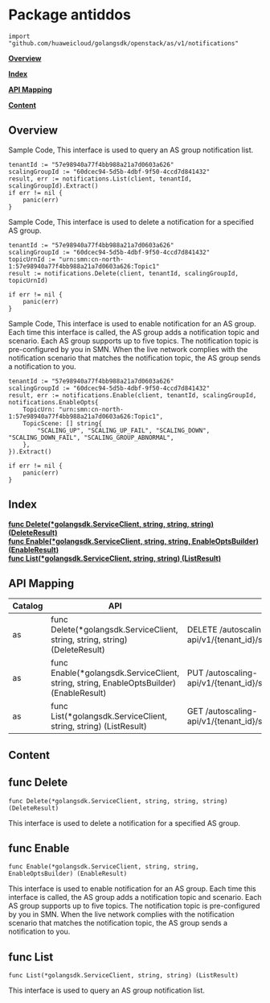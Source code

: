 # Package antiddos
    import "github.com/huaweicloud/golangsdk/openstack/as/v1/notifications"
**[Overview](#overview)**  

**[Index](#index)**  

**[API Mapping](#api-mapping)**  

**[Content](#content)**  

## Overview


Sample Code, This interface is used to query an AS group notification list.

    
    tenantId := "57e98940a77f4bb988a21a7d0603a626"
    scalingGroupId := "60dcec94-5d5b-4dbf-9f50-4ccd7d841432"
    result, err := notifications.List(client, tenantId, scalingGroupId).Extract()
    if err != nil {
        panic(err)
    }
    
Sample Code, This interface is used to delete a notification for a specified AS group.

    
    tenantId := "57e98940a77f4bb988a21a7d0603a626"
    scalingGroupId := "60dcec94-5d5b-4dbf-9f50-4ccd7d841432"
    topicUrnId := "urn:smn:cn-north-1:57e98940a77f4bb988a21a7d0603a626:Topic1"
    result := notifications.Delete(client, tenantId, scalingGroupId, topicUrnId)
    
    if err != nil {
        panic(err)
    }
    
Sample Code, This interface is used to enable notification for an AS group. Each time this interface is called, the AS group adds a notification topic and scenario. Each AS group supports up to five topics. The notification topic is pre-configured by you in SMN. When the live network complies with the notification scenario that matches the notification topic, the AS group sends a notification to you.

    
    tenantId := "57e98940a77f4bb988a21a7d0603a626"
    scalingGroupId := "60dcec94-5d5b-4dbf-9f50-4ccd7d841432"
    result, err := notifications.Enable(client, tenantId, scalingGroupId, notifications.EnableOpts{
        TopicUrn: "urn:smn:cn-north-1:57e98940a77f4bb988a21a7d0603a626:Topic1",
        TopicScene: [] string{
            "SCALING_UP", "SCALING_UP_FAIL", "SCALING_DOWN", "SCALING_DOWN_FAIL", "SCALING_GROUP_ABNORMAL",
        },
    }).Extract()
    
    if err != nil {
        panic(err)
    }
## Index
**[func Delete(*golangsdk.ServiceClient, string, string, string) (DeleteResult)](#func-delete)**  
**[func Enable(*golangsdk.ServiceClient, string, string, EnableOptsBuilder) (EnableResult)](#func-enable)**  
**[func List(*golangsdk.ServiceClient, string, string) (ListResult)](#func-list)**  
## API Mapping
|Catalog|API|EndPoint|
|----|---|--------|
|as|func Delete(*golangsdk.ServiceClient, string, string, string) (DeleteResult)|DELETE /autoscaling-api/v1/{tenant_id}/scaling_notification/{scaling_group_id}/{topic_urn}|
|as|func Enable(*golangsdk.ServiceClient, string, string, EnableOptsBuilder) (EnableResult)|PUT /autoscaling-api/v1/{tenant_id}/scaling_notification/{scaling_group_id}|
|as|func List(*golangsdk.ServiceClient, string, string) (ListResult)|GET /autoscaling-api/v1/{tenant_id}/scaling_notification/{scaling_group_id}|
## Content
## func Delete
    func Delete(*golangsdk.ServiceClient, string, string, string) (DeleteResult)  
This interface is used to delete a notification for a specified AS group.
## func Enable
    func Enable(*golangsdk.ServiceClient, string, string, EnableOptsBuilder) (EnableResult)  
This interface is used to enable notification for an AS group. Each time this interface is called, the AS group adds a notification topic and scenario. Each AS group supports up to five topics. The notification topic is pre-configured by you in SMN. When the live network complies with the notification scenario that matches the notification topic, the AS group sends a notification to you.
## func List
    func List(*golangsdk.ServiceClient, string, string) (ListResult)  
This interface is used to query an AS group notification list.
